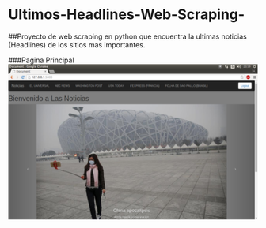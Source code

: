 # Ultimos-Headlines-Web-Scraping-

##Proyecto de web scraping en python que encuentra la ultimas noticias (Headlines) de los sitios mas importantes.

###Pagina Principal
![Pagina Principal](https://github.com/ajiwt/Ultimos-Headlines-Web-Scraping-/blob/master/PaginaPrincipal.png)
